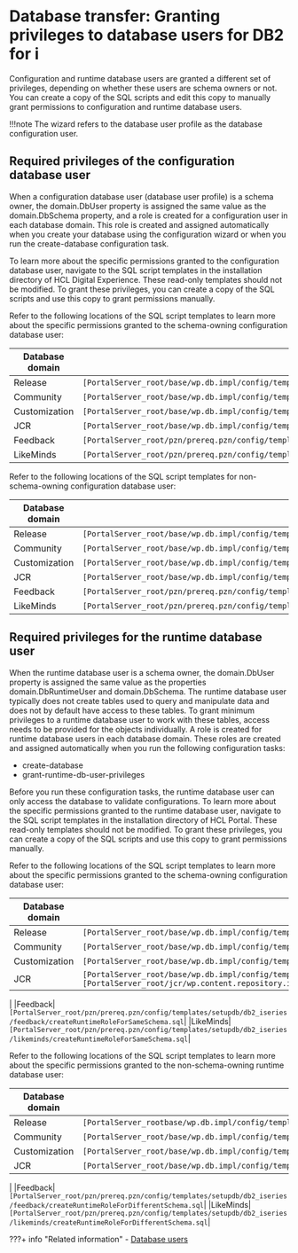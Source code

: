 # Database transfer: Granting privileges to database users for DB2 for i

Configuration and runtime database users are granted a different set of privileges, depending on whether these users are schema owners or not. You can create a copy of the SQL scripts and edit this copy to manually grant permissions to configuration and runtime database users.

!!!note
    The wizard refers to the database user profile as the database configuration user.

## Required privileges of the configuration database user

When a configuration database user (database user profile) is a schema owner, the domain.DbUser property is assigned the same value as the domain.DbSchema property, and a role is created for a configuration user in each database domain. This role is created and assigned automatically when you create your database using the configuration wizard or when you run the create-database configuration task.

To learn more about the specific permissions granted to the configuration database user, navigate to the SQL script templates in the installation directory of HCL Digital Experience. These read-only templates should not be modified. To grant these privileges, you can create a copy of the SQL scripts and use this copy to grant permissions manually.

Refer to the following locations of the SQL script templates to learn more about the specific permissions granted to the schema-owning configuration database user:

|Database domain|Location of template|
|---------------|--------------------|
|Release|`[PortalServer_root/base/wp.db.impl/config/templates/setupdb/db2_iseries/release/createConfigRoleForSameSchema.sql`|
|Community|`[PortalServer_root/base/wp.db.impl/config/templates/setupdb/db2_iseries/community/createConfigRoleForSameSchema.sql`|
|Customization|`[PortalServer_root/base/wp.db.impl/config/templates/setupdb/db2_iseries/customization/createConfigRoleForSameSchema.sql`|
|JCR|`[PortalServer_root/base/wp.db.impl/config/templates/setupdb/db2_iseries/jcr/createConfigRoleForSameSchema.sql`|
|Feedback|`[PortalServer_root/pzn/prereq.pzn/config/templates/setupdb/db2_iseries/feedback/createConfigRoleForSameSchema.sql`|
|LikeMinds|`[PortalServer_root/pzn/prereq.pzn/config/templates/setupdb/db2_iseries/likeminds/createConfigRoleForSameSchema.sql`|

Refer to the following locations of the SQL script templates for non-schema-owning configuration database user:

|Database domain|Location of template|
|---------------|--------------------|
|Release|`[PortalServer_root/base/wp.db.impl/config/templates/setupdb/db2_iseries/release/createConfigRoleForDifferentSchema.sql`|
|Community|`[PortalServer_root/base/wp.db.impl/config/templates/setupdb/db2_iseries/community/createConfigRoleForDifferentSchema.sql`|
|Customization|`[PortalServer_root/base/wp.db.impl/config/templates/setupdb/db2_iseries/customization/createConfigRoleForDifferentSchema.sql`|
|JCR|`[PortalServer_root/base/wp.db.impl/config/templates/setupdb/db2_iseries/jcr/createConfigRoleForDifferentSchema.sql`|
|Feedback|`[PortalServer_root/pzn/prereq.pzn/config/templates/setupdb/db2_iseries/feedback/createConfigRoleForDifferentSchema.sql`|
|LikeMinds|`[PortalServer_root/pzn/prereq.pzn/config/templates/setupdb/db2_iseries/likeminds/createConfigRoleForDifferentSchema.sql`|

## Required privileges for the runtime database user

When the runtime database user is a schema owner, the domain.DbUser property is assigned the same value as the properties domain.DbRuntimeUser and domain.DbSchema. The runtime database user typically does not create tables used to query and manipulate data and does not by default have access to these tables. To grant minimum privileges to a runtime database user to work with these tables, access needs to be provided for the objects individually. A role is created for runtime database users in each database domain. These roles are created and assigned automatically when you run the following configuration tasks:

-   create-database
-   grant-runtime-db-user-privileges

Before you run these configuration tasks, the runtime database user can only access the database to validate configurations. To learn more about the specific permissions granted to the runtime database user, navigate to the SQL script templates in the installation directory of HCL Portal. These read-only templates should not be modified. To grant these privileges, you can create a copy of the SQL scripts and use this copy to grant permissions manually.

Refer to the following locations of the SQL script templates to learn more about the specific permissions granted to the schema-owning configuration database user:

|Database domain|Location of template|
|---------------|--------------------|
|Release|`[PortalServer_root/base/wp.db.impl/config/templates/setupdb/db2_iseries/release/createRuntimeRoleForSameSchema.sql`|
|Community|`[PortalServer_root/base/wp.db.impl/config/templates/setupdb/db2_iseries/community/createRuntimeRoleForSameSchema.sql`|
|Customization|`[PortalServer_root/base/wp.db.impl/config/templates/setupdb/db2_iseries/customization/createRuntimeRoleForSameSchema.sql`|
|JCR|`[PortalServer_root/base/wp.db.impl/config/templates/setupdb/db2_iseries/jcr/createRuntimeRoleForSameSchema.sql`<br>`[PortalServer_root/jcr/wp.content.repository.install/config/templates/setupdb/db2_iseries/jcr/grantPermissionsToRuntimeRoleStatic.sql`

|
|Feedback|`[PortalServer_root/pzn/prereq.pzn/config/templates/setupdb/db2_iseries/feedback/createRuntimeRoleForSameSchema.sql`|
|LikeMinds|`[PortalServer_root/pzn/prereq.pzn/config/templates/setupdb/db2_iseries/likeminds/createRuntimeRoleForSameSchema.sql`|

Refer to the following locations of the SQL script templates to learn more about the specific permissions granted to the non-schema-owning runtime database user:

|Database domain|Location of template|
|---------------|--------------------|
|Release|`[PortalServer_rootbase/wp.db.impl/config/templates/setupdb/db2_iseries/release/createRuntimeRoleForDifferentSchema.sql`|
|Community|`[PortalServer_root/base/wp.db.impl/config/templates/setupdb/db2_iseries/community/createRuntimeRoleForDifferentSchema.sql`|
|Customization|`[PortalServer_root/base/wp.db.impl/config/templates/setupdb/db2_iseries/customization/createRuntimeRoleForDifferentSchema.sql`|
|JCR|`[PortalServer_root/base/wp.db.impl/config/templates/setupdb/db2_iseries/jcr/createRuntimeRoleForDifferentSchema.sql``[PortalServer\_root/jcr/wp.content.repository.install/config/templates/setupdb/db2_iseries/jcr/grantPermissionsToRuntimeRole.sql`

|
|Feedback|`[PortalServer_root/pzn/prereq.pzn/config/templates/setupdb/db2_iseries/feedback/createRuntimeRoleForDifferentSchema.sql`|
|LikeMinds|`[PortalServer_root/pzn/prereq.pzn/config/templates/setupdb/db2_iseries/likeminds/createRuntimeRoleForDifferentSchema.sql`|


???+ info "Related information"
    -   [Database users](../../../../get_started/plan_deployment/traditional_deployment/database_consideration/dbusers_common.md)

